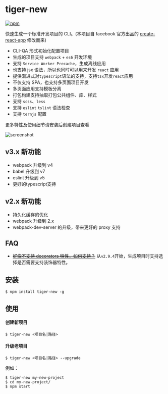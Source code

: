 # tiger-new
[![npm](https://img.shields.io/npm/v/tiger-new.svg?style=flat)](https://npm.im/tiger-new)

快速生成一个标准开发项目的 CLI。(本项目自 facebook 官方出品的 [create-react-app](https://github.com/facebookincubator/create-react-app) 修改而来)

-   CLI-QA 形式初始化配置项目
-   生成的项目支持 `webpack` + `es6` 开发环境
-   支持 `Service Worker Precache`，生成离线应用
-   也支持 jsx 语法，所以也同时可以用来开发 `react` 应用
-   提供渐进式对`typescript`语法的支持，支持`tsx`开发`react`应用
-   不仅支持 SPA，也支持多页面项目开发
-   多页面应用支持模板分离
-   打包构建支持抽取打包公共组件、库、样式
-   支持 `scss`、`less`
-   支持 `eslint` `tslint` 语法检查
-   支持 `ternjs` 配置

更多特性及使用细节请安装后创建项目查看

![screenshot](https://cloud.githubusercontent.com/assets/3774036/26042794/b2ee8ce0-396a-11e7-97e1-b52f31309c2c.png)

## v3.x 新功能

-   webpack 升级到 v4
-   babel 升级到 v7
-   eslint 升级到 v5
-   更好的typescript支持

## v2.x 新功能

-   持久化缓存的优化
-   webpack 升级到 2.x
-   webpack-dev-server 的升级，带来更好的 proxy 支持

## FAQ

-   ~~[好像不支持 decorators 特性，如何支持？](https://github.com/qiqiboy/tiger-new/issues/4#issuecomment-377101352)~~
    从`v2.9.4`开始，生成项目时支持选择是否需要支持装饰器特性。

## 安装

    $ npm install tiger-new -g

## 使用

#### 创建新项目

    $ tiger-new <项目名|路径>

#### 升级老项目

    $ tiger-new <项目名|路径> --upgrade

例如：

    $ tiger-new my-new-project
    $ cd my-new-project/
    $ npm start
